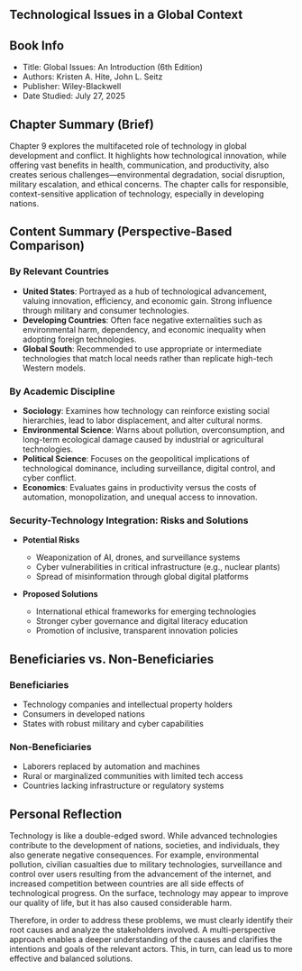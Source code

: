 ## Technological Issues in a Global Context

## Book Info
- Title: Global Issues: An Introduction (6th Edition)
- Authors: Kristen A. Hite, John L. Seitz
- Publisher: Wiley-Blackwell
- Date Studied: July 27, 2025

## Chapter Summary (Brief)

Chapter 9 explores the multifaceted role of technology in global development and conflict. It highlights how technological innovation, while offering vast benefits in health, communication, and productivity, also creates serious challenges—environmental degradation, social disruption, military escalation, and ethical concerns. The chapter calls for responsible, context-sensitive application of technology, especially in developing nations.

## Content Summary (Perspective-Based Comparison)

### By Relevant Countries

- **United States**: Portrayed as a hub of technological advancement, valuing innovation, efficiency, and economic gain. Strong influence through military and consumer technologies.
- **Developing Countries**: Often face negative externalities such as environmental harm, dependency, and economic inequality when adopting foreign technologies.
- **Global South**: Recommended to use appropriate or intermediate technologies that match local needs rather than replicate high-tech Western models.

### By Academic Discipline

- **Sociology**: Examines how technology can reinforce existing social hierarchies, lead to labor displacement, and alter cultural norms.
- **Environmental Science**: Warns about pollution, overconsumption, and long-term ecological damage caused by industrial or agricultural technologies.
- **Political Science**: Focuses on the geopolitical implications of technological dominance, including surveillance, digital control, and cyber conflict.
- **Economics**: Evaluates gains in productivity versus the costs of automation, monopolization, and unequal access to innovation.

### Security-Technology Integration: Risks and Solutions

- **Potential Risks**
  - Weaponization of AI, drones, and surveillance systems
  - Cyber vulnerabilities in critical infrastructure (e.g., nuclear plants)
  - Spread of misinformation through global digital platforms

- **Proposed Solutions**
  - International ethical frameworks for emerging technologies
  - Stronger cyber governance and digital literacy education
  - Promotion of inclusive, transparent innovation policies

## Beneficiaries vs. Non-Beneficiaries

### Beneficiaries
- Technology companies and intellectual property holders
- Consumers in developed nations
- States with robust military and cyber capabilities

### Non-Beneficiaries
- Laborers replaced by automation and machines
- Rural or marginalized communities with limited tech access
- Countries lacking infrastructure or regulatory systems

## Personal Reflection

Technology is like a double-edged sword. While advanced technologies contribute to the development of nations, societies, and individuals, they also generate negative consequences. For example, environmental pollution, civilian casualties due to military technologies, surveillance and control over users resulting from the advancement of the internet, and increased competition between countries are all side effects of technological progress. On the surface, technology may appear to improve our quality of life, but it has also caused considerable harm.

Therefore, in order to address these problems, we must clearly identify their root causes and analyze the stakeholders involved. A multi-perspective approach enables a deeper understanding of the causes and clarifies the intentions and goals of the relevant actors. This, in turn, can lead us to more effective and balanced solutions.
